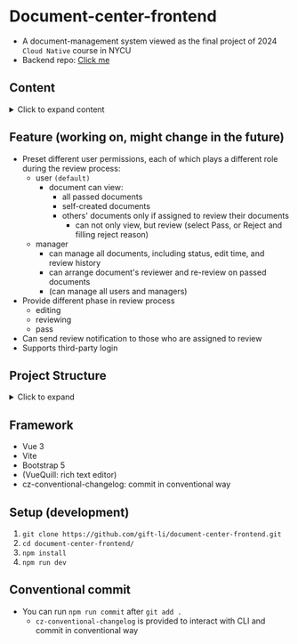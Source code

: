 # Document-center-frontend
- A document-management system viewed as the final project of 2024 `Cloud Native` course in NYCU
- Backend repo: [Click me]()

## Content
<details>
<summary>Click to expand content</summary>

- [Document-center-frontend](#document-center-frontend)
  - [Content](#content)
  - [Feature (working on, might change in the future)](#feature-working-on-might-change-in-the-future)
  - [Project Structure](#project-structure)
  - [Framework](#framework)
  - [Setup (development)](#setup-development)
  - [Conventional commit](#conventional-commit)

</details>

## Feature (working on, might change in the future)
- Preset different user permissions, each of which plays a different role during the review process:
  - user `(default)`
      - document can view:
          - all passed documents
          - self-created documents
          - others' documents only if assigned to review their documents
              - can not only view, but review (select Pass, or Reject and filling reject reason)
  - manager
      - can manage all documents, including status, edit time, and review history
      - can arrange document's reviewer and re-review on passed documents
      - (can manage all users and managers)
- Provide different phase in review process
  - editing
  - reviewing
  - pass
- Can send review notification to those who are assigned to review
- Supports third-party login

## Project Structure
<details>
<summary>Click to expand</summary>

```
├── src/
│   ├── apis/             // api provided by backend
│   ├── assets/           // static assets (img, icon, etc.)
│   ├── components/       // global components
│   ├── router/           // mapping routes and page
│   ├── utils/            // global functions, helpers
│   ├── views/            // feature page
│   ├── App.vue
│   └── main.js
├── public/
│   ├── favicon.ico
│   └── index.html
├── .vscode/              // vscode setting file
├── index.html
├── .gitignore
├── package.json
├── package-lock.json
├── README.md
└── vite.config.js
```

</details>

## Framework
- Vue 3
- Vite
- Bootstrap 5
- (VueQuill: rich text editor)
- cz-conventional-changelog: commit in conventional way

## Setup (development)
1. `git clone https://github.com/gift-li/document-center-frontend.git`
2. `cd document-center-frontend/`
3. `npm install`
4. `npm run dev`

## Conventional commit
- You can run `npm run commit` after `git add .`
  - `cz-conventional-changelog` is provided to interact with CLI and commit in conventional way